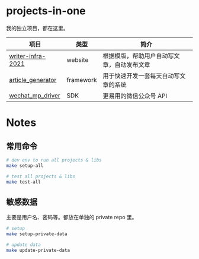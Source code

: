 # projects-in-one

我的独立项目，都在这里。

| 项目 | 类型 | 简介 |
| --- | --- | --- |
| [writer-infra-2021](projects/writer-infra-2021/) | website | 根据模版，帮助用户自动写文章，自动发布文章 |
| [article_generator](projects/article_generator/) | framework | 用于快速开发一套每天自动写文章的系统 |
| [wechat_mp_driver](projects/wechat_mp_driver/) | SDK | 更易用的微信公众号 API |

# Notes

## 常用命令

```bash
# dev env to run all projects & libs
make setup-all

# test all projects & libs
make test-all
```

## 敏感数据

主要是用户名、密码等。都放在单独的 private repo 里。

```bash
# setup
make setup-private-data

# update data
make update-private-data
```
